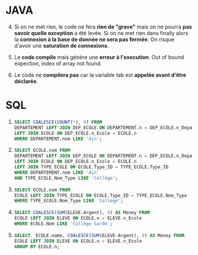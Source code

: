 # JAVA

4)  Si on ne met rien, le code ne fera **rien de "grave"** mais on ne pourra **pas savoir quelle exception** a été levée.
Si on ne met rien dans finally alors la **connexion à la base de donnée ne sera pas fermée**. On risque d'avoir une **saturation de connexions**.
    
5)  Le **code compile** mais génère une **erreur à l'execution**. Out of bound expection, index of array not found.

6)  Le code ne **compilera pas** car la variable tab est **appelée avant d'être déclarée**.

# SQL

1) ```sql
   SELECT COALESCE(COUNT(*), 0) FROM
   DEPARTEMENT LEFT JOIN DEP_ECOLE ON DEPARTEMENT.n = DEP_ECOLE.n_Departement
   LEFT JOIN ECOLE ON DEP_ECOLE.n_Ecole = ECOLE.n
   WHERE DEPARTEMENT.nom LIKE 'Ain';
   ```

2) ```sql
   SELECT ECOLE.nom FROM
   DEPARTEMENT LEFT JOIN DEP_ECOLE ON DEPARTEMENT.n = DEP_ECOLE.n_Departement
   LEFT JOIN ECOLE ON DEP_ECOLE.n_Ecole = ECOLE.n
   LEFT JOIN TYPE_ECOLE ON ECOLE.Type_ID = TYPE_ECOLE.Type_ID
   WHERE DEPARTEMENT.nom LIKE 'Ain'
   AND TYPE_ECOLE.Nom_Type LIKE 'Collège';
   ```
   
3) ```sql
   SELECT ECOLE.nom FROM 
   ECOLE LEFT JOIN TYPE_ECOLE ON ECOLE.Type_ID = TYPE_ECOLE.Nom_Type
   WHERE TYPE_ECOLE.Nom_Type LIKE 'Collège';
   ```
   
4) ```sql
   SELECT COALESCE(SUM(ELEVE.Argent), 0) AS Money FROM 
   ECOLE LEFT JOIN ELEVE ON ECOLE.n = ELEVE.n_Ecole
   WHERE ECOLE.Nom LIKE 'Collège Garde';
   ```
   
5) ```sql
   SELECT  ECOLE.name, COALESCE(SUM(ELEVE.Argent), 0) AS Money FROM
   ECOLE LEFT JOIN ELEVE ON ECOLE.n = ELEVE.n_Ecole
   GROUP BY ECOLE.n;
   ```
